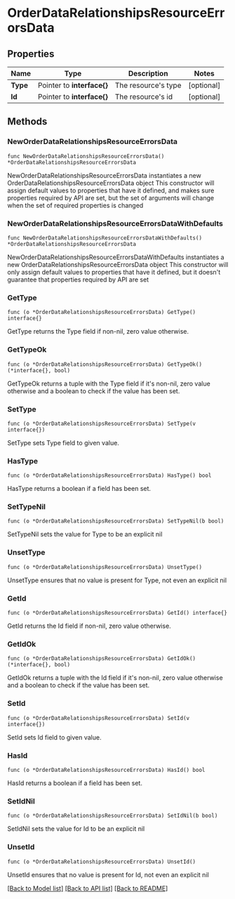 # OrderDataRelationshipsResourceErrorsData

## Properties

Name | Type | Description | Notes
------------ | ------------- | ------------- | -------------
**Type** | Pointer to **interface{}** | The resource&#39;s type | [optional] 
**Id** | Pointer to **interface{}** | The resource&#39;s id | [optional] 

## Methods

### NewOrderDataRelationshipsResourceErrorsData

`func NewOrderDataRelationshipsResourceErrorsData() *OrderDataRelationshipsResourceErrorsData`

NewOrderDataRelationshipsResourceErrorsData instantiates a new OrderDataRelationshipsResourceErrorsData object
This constructor will assign default values to properties that have it defined,
and makes sure properties required by API are set, but the set of arguments
will change when the set of required properties is changed

### NewOrderDataRelationshipsResourceErrorsDataWithDefaults

`func NewOrderDataRelationshipsResourceErrorsDataWithDefaults() *OrderDataRelationshipsResourceErrorsData`

NewOrderDataRelationshipsResourceErrorsDataWithDefaults instantiates a new OrderDataRelationshipsResourceErrorsData object
This constructor will only assign default values to properties that have it defined,
but it doesn't guarantee that properties required by API are set

### GetType

`func (o *OrderDataRelationshipsResourceErrorsData) GetType() interface{}`

GetType returns the Type field if non-nil, zero value otherwise.

### GetTypeOk

`func (o *OrderDataRelationshipsResourceErrorsData) GetTypeOk() (*interface{}, bool)`

GetTypeOk returns a tuple with the Type field if it's non-nil, zero value otherwise
and a boolean to check if the value has been set.

### SetType

`func (o *OrderDataRelationshipsResourceErrorsData) SetType(v interface{})`

SetType sets Type field to given value.

### HasType

`func (o *OrderDataRelationshipsResourceErrorsData) HasType() bool`

HasType returns a boolean if a field has been set.

### SetTypeNil

`func (o *OrderDataRelationshipsResourceErrorsData) SetTypeNil(b bool)`

 SetTypeNil sets the value for Type to be an explicit nil

### UnsetType
`func (o *OrderDataRelationshipsResourceErrorsData) UnsetType()`

UnsetType ensures that no value is present for Type, not even an explicit nil
### GetId

`func (o *OrderDataRelationshipsResourceErrorsData) GetId() interface{}`

GetId returns the Id field if non-nil, zero value otherwise.

### GetIdOk

`func (o *OrderDataRelationshipsResourceErrorsData) GetIdOk() (*interface{}, bool)`

GetIdOk returns a tuple with the Id field if it's non-nil, zero value otherwise
and a boolean to check if the value has been set.

### SetId

`func (o *OrderDataRelationshipsResourceErrorsData) SetId(v interface{})`

SetId sets Id field to given value.

### HasId

`func (o *OrderDataRelationshipsResourceErrorsData) HasId() bool`

HasId returns a boolean if a field has been set.

### SetIdNil

`func (o *OrderDataRelationshipsResourceErrorsData) SetIdNil(b bool)`

 SetIdNil sets the value for Id to be an explicit nil

### UnsetId
`func (o *OrderDataRelationshipsResourceErrorsData) UnsetId()`

UnsetId ensures that no value is present for Id, not even an explicit nil

[[Back to Model list]](../README.md#documentation-for-models) [[Back to API list]](../README.md#documentation-for-api-endpoints) [[Back to README]](../README.md)


